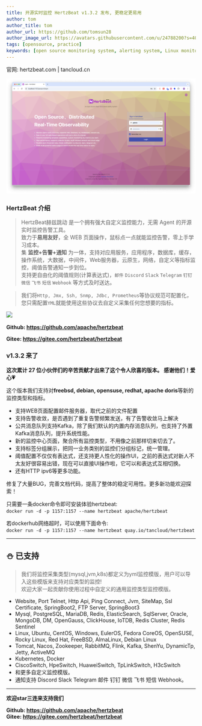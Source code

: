 ```yaml
---
title: 开源实时监控 HertzBeat v1.3.2 发布, 更稳定更易用
author: tom  
author_title: tom   
author_url: https://github.com/tomsun28  
author_image_url: https://avatars.githubusercontent.com/u/24788200?s=400&v=4  
tags: [opensource, practice]
keywords: [open source monitoring system, alerting system, Linux monitoring]
---
```


官网: hertzbeat.com | tancloud.cn


![hertzBeat](/img/home/0.png)

### HertzBeat 介绍

> HertzBeat赫兹跳动 是一个拥有强大自定义监控能力，无需 Agent 的开源实时监控告警工具。     
> 致力于**易用友好**，全 WEB 页面操作，鼠标点一点就能监控告警，零上手学习成本。   
> 集 **监控+告警+通知** 为一体，支持对应用服务，应用程序，数据库，缓存，操作系统，大数据，中间件，Web服务器，云原生，网络，自定义等指标监控，阈值告警通知一步到位。   
> 支持更自由化的阈值规则(计算表达式)，`邮件` `Discord` `Slack` `Telegram` `钉钉` `微信` `飞书` `短信` `Webhook` 等方式及时送达。

> 我们将`Http, Jmx, Ssh, Snmp, Jdbc, Prometheus`等协议规范可配置化，您只需配置`YML`就能使用这些协议去自定义采集任何您想要的指标。


![](https://p3-juejin.byteimg.com/tos-cn-i-k3u1fbpfcp/4236e748f5ac4352b7cf4bb65ccf97aa~tplv-k3u1fbpfcp-zoom-1.image)


**Github: https://github.com/apache/hertzbeat**

**Gitee: https://gitee.com/hertzbeat/hertzbeat**

### v1.3.2 来了

**这次累计 27 位小伙伴们的辛苦贡献才出来了这个令人欣喜的版本。 感谢他们！爱心💗**

这个版本我们支持对**freebsd, debian, opensuse, redhat, apache doris**等新的监控类型和指标。    

- 支持WEB页面配置邮件服务器，取代之前的文件配置
- 支持告警收敛，是否遇到了重复告警频繁发送，有了告警收敛马上解决
- 公共消息队列支持Kafka，除了我们默认的内置内存消息队列，也支持了外置Kafka消息队列，提升系统性能。
- 新的监控中心页面，聚合所有监控类型，不用像之前那样切来切去了。
- 支持标签分组展示，把同一业务类别的监控们分组标记，统一管理。
- 阈值配置不仅仅有表达式，还支持更人性化的操作UI，之前的表达式对新人不太友好很容易出错，现在可以直接UI操作啦，它可以和表达式互相切换。
- 还有HTTP ipv6等更多功能。   

修复了大量BUG，完善文档代码，提高了整体的稳定可用性。更多新功能欢迎探索！   



只需要一条docker命令即可安装体验hertzbeat:    
`docker run -d -p 1157:1157 --name hertzbeat apache/hertzbeat`

若dockerhub网络超时，可以使用下面命令:   
`docker run -d -p 1157:1157 --name hertzbeat quay.io/tancloud/hertzbeat`

----

## ⛄ 已支持

> 我们将监控采集类型(mysql,jvm,k8s)都定义为yml监控模版，用户可以导入这些模版来支持对应类型的监控!   
> 欢迎大家一起贡献你使用过程中自定义的通用监控类型监控模版。

- Website, Port Telnet, Http Api, Ping Connect, Jvm, SiteMap, Ssl Certificate, SpringBoot2, FTP Server, SpringBoot3
- Mysql, PostgreSQL, MariaDB, Redis, ElasticSearch, SqlServer, Oracle, MongoDB, DM, OpenGauss, ClickHouse, IoTDB, Redis Cluster, Redis Sentinel
- Linux, Ubuntu, CentOS, Windows, EulerOS, Fedora CoreOS, OpenSUSE, Rocky Linux, Red Hat, FreeBSD, AlmaLinux, Debian Linux
- Tomcat, Nacos, Zookeeper, RabbitMQ, Flink, Kafka, ShenYu, DynamicTp, Jetty, ActiveMQ
- Kubernetes, Docker
- CiscoSwitch, HpeSwitch, HuaweiSwitch, TpLinkSwitch, H3cSwitch
- 和更多自定义监控模版。
- 通知支持 Discord Slack Telegram 邮件 钉钉 微信 飞书 短信 Webhook。

----

**欢迎star三连来支持我们**     

**Github: https://github.com/apache/hertzbeat**      
**Gitee: https://gitee.com/hertzbeat/hertzbeat**  

